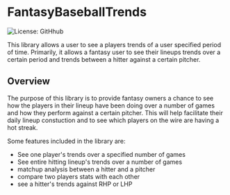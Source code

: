 # FantasyBaseballTrends

![License: GitHhub](https://img.shields.io/github/license/Cargo1284/FantasyBaseballTrends)

This library allows a user to see a players trends of a user specified period of time. Primarily, it allows a fantasy user to see their lineups trends over a certain period and trends between a hitter against a certain pitcher.

## Overview

The purpose of this library is to provide fantasy owners a chance to see how the players in their lineup have been doing over a number of games and how they perform against a certain pitcher. This will help facilitate their daily lineup constuction and to see which players on the wire are having a hot streak. 

Some features included in the library are:
-  See one player's trends over a specified number of games 
-  See entire hitting lineup's trends over a number of games
-  matchup analysis between a hitter and a pitcher 
-  compare two players stats with each other
-  see a hitter's trends against RHP or LHP

